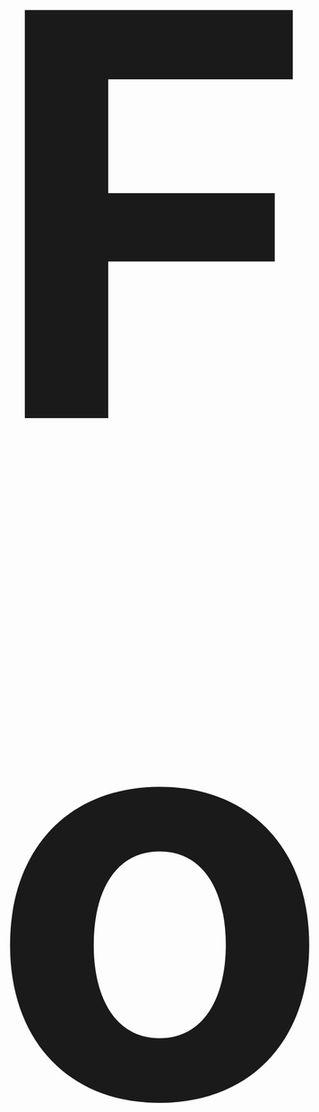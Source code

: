 <div align=center style="font-size: 500px;">
  
# Fortnite Tinfoil Shop
Tinfoil shop is made by: WhyCron and Secret1337 
  
</div>
<br >
All links are taken from the Fortnite Nintendo Switch build archive which can be found <a href="https://github.com/IzTendo/FortniteSwitchBuilds">here</a>
<br ><br >

# How do I utilize these in-game?
You will need additional mods and patches in order to connect to a backend and play matches using these builds. You can find all the required patches, as well as a 24/7 hosted backend in our community's [Discord server.](https://discord.gg/j8s8TH5QH4)

# Disclaimer
Fortnite was released for the Nintendo Switch on June 12th, 2018 during Chapter 1 Season 4. With that in mind, there are no earlier builds for the console prior to Season 4 (4.4.0) that have been released to the public.
